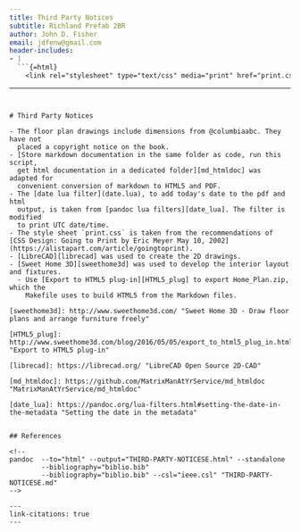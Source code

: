 ```yaml
---
title: Third Party Notices
subtitle: Richland Prefab 2BR
author: John D. Fisher
email: jdfenw@gmail.com
header-includes:
- |
  ```{=html}
    <link rel="stylesheet" type="text/css" media="print" href="print.css" />
  ```
---
```


# Third Party Notices

- The floor plan drawings include dimensions from @columbiaabc. They have not
  placed a copyright notice on the book.
- [Store markdown documentation in the same folder as code, run this script,
  get html documentation in a dedicated folder][md_htmldoc] was adapted for
  convenient conversion of markdown to HTML5 and PDF.
- The [date lua filter](date.lua), to add today's date to the pdf and html
  output, is taken from [pandoc lua filters][date_lua]. The filter is modified
  to print UTC date/time.
- The style sheet `print.css` is taken from the recommendations of [CSS Design: Going to Print by Eric Meyer May 10, 2002](https://alistapart.com/article/goingtoprint).
- [LibreCAD][librecad] was used to create the 2D drawings.
- [Sweet Home 3D][sweethome3d] was used to develop the interior layout and fixtures.
  - Use [Export to HTML5 plug-in][HTML5_plug] to export Home_Plan.zip, which the
    Makefile uses to build HTML5 from the Markdown files.

[sweethome3d]: http://www.sweethome3d.com/ "Sweet Home 3D - Draw floor plans and arrange furniture freely"

[HTML5_plug]: http://www.sweethome3d.com/blog/2016/05/05/export_to_html5_plug_in.html "Export to HTML5 plug-in"

[librecad]: https://librecad.org/ "LibreCAD Open Source 2D-CAD"

[md_htmldoc]: https://github.com/MatrixManAtYrService/md_htmldoc "MatrixManAtYrService/md_htmldoc"

[date_lua]: https://pandoc.org/lua-filters.html#setting-the-date-in-the-metadata "Setting the date in the metadata"


## References

<!--
pandoc  --to="html" --output="THIRD-PARTY-NOTICESE.html" --standalone
        --bibliography="biblio.bib"
        --bibliography="biblio.bib" --csl="ieee.csl" "THIRD-PARTY-NOTICESE.md"
-->

---
link-citations: true
---
